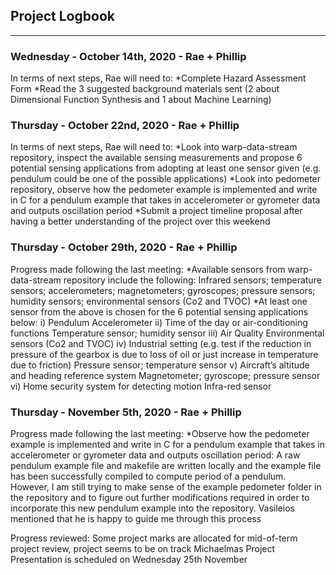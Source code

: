## Project Logbook
---
### Wednesday - October 14th, 2020 - Rae + Phillip
In terms of next steps, Rae will need to:
*Complete Hazard Assessment Form
*Read the 3 suggested background materials sent (2 about Dimensional Function Synthesis and 1 about Machine Learning)

### Thursday - October 22nd, 2020 - Rae + Phillip
In terms of next steps, Rae will need to:
*Look into warp-data-stream repository, inspect the available sensing measurements and propose 6 potential sensing applications from adopting at least one sensor given (e.g. pendulum could be one of the possible applications)
*Look into pedometer repository, observe how the pedometer example is implemented and write in C for a pendulum example that takes in accelerometer or gyrometer data and outputs oscillation period
*Submit a project timeline proposal after having a better understanding of the project over this weekend

### Thursday - October 29th, 2020 - Rae + Phillip
Progress made following the last meeting:
*Available sensors from warp-data-stream repository include the following:
Infrared sensors; temperature sensors; accelerometers; magnetometers; gyroscopes; pressure sensors; humidity sensors; environmental sensors (Co2 and TVOC)
*At least one sensor from the above is chosen for the 6 potential sensing applications below:
i)	Pendulum
Accelerometer
ii)	Time of the day or air-conditioning functions
Temperature sensor; humidity sensor
iii)	Air Quality
Environmental sensors (Co2 and TVOC)
iv)	Industrial setting (e.g. test if the reduction in pressure of the gearbox is due to loss of oil or just increase in temperature due to friction)
Pressure sensor; temperature sensor
v)	Aircraft’s altitude and heading reference system
Magnetometer; gyroscope; pressure sensor
vi)	Home security system for detecting motion
Infra-red sensor

### Thursday - November 5th, 2020 - Rae + Phillip
Progress made following the last meeting:
*Observe how the pedometer example is implemented and write in C for a pendulum example that takes in accelerometer or gyrometer data and outputs oscillation period:
A raw pendulum example file and makefile are written locally and the example file has been successfully compiled to compute period of a pendulum. 
However, I am still trying to make sense of the example pedometer folder in the repository and to figure out further modifications required in order to incorporate this new pendulum example into the repository. 
Vasileios mentioned that he is happy to guide me through this process

Progress reviewed: Some project marks are allocated for mid-of-term project review, project seems to be on track
Michaelmas Project Presentation is scheduled on Wednesday 25th November
